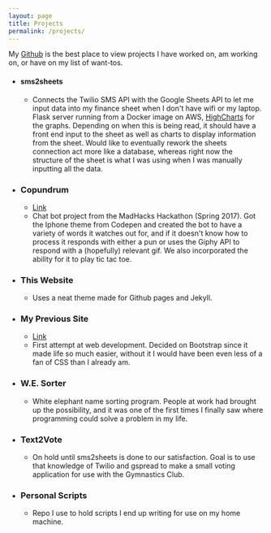 ```yaml
---
layout: page
title: Projects
permalink: /projects/
---
```


My [Github](https://github.com/I-Dont-Remember) is the best place to view projects I have worked on, am working on, or have on my list of want-tos.

* #### sms2sheets
  * Connects the Twilio SMS API with the Google Sheets API to let me input data into my finance sheet when I don't have wifi or my laptop.  Flask server running from a Docker image on AWS, [HighCharts](https://www.highcharts.com/) for the graphs.  Depending on when this is being read, it should have a front end input to the sheet as well as charts to display information from the sheet.  Would like to eventually rework the sheets connection act more like a database, whereas right now the structure of the sheet is what I was using when I was manually inputting all the data.

* ### Copundrum
  * [Link](https://i-dont-remember.github.io/copundrum/)
  * Chat bot project from the MadHacks Hackathon (Spring 2017).  Got the Iphone theme from Codepen and created the bot to have a variety of words it watches out for, and if it doesn't know how to process it responds with either a pun or uses the Giphy API to respond with a (hopefully) relevant gif.  We also incorporated the ability for it to play tic tac toe.

* ### This Website
  * Uses a neat theme made for Github pages and Jekyll.

* ### My Previous Site
  * [Link](https://i-dont-remember.github.io/PersonalSite/)
  * First attempt at web development.  Decided on Bootstrap since it made life so much easier, without it I would have been even less of a fan of CSS than I already am.

* ### W.E. Sorter
  * White elephant name sorting program.  People at work had brought up the possibility, and it was one of the first times I finally saw where programming could solve a problem in my life.

* ### Text2Vote
  * On hold until sms2sheets is done to our satisfaction. Goal is to use that knowledge of Twilio and gspread to make a small voting application for use with the Gymnastics Club.

* ### Personal Scripts
  * Repo I use to hold scripts I end up writing for use on my home machine.
